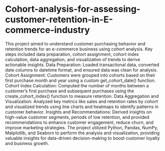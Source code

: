 # Cohort-analysis-for-assessing-customer-retention-in-E-commerce-industry
This project aimed to understand customer purchasing behavior and retention trends for an e-commerce business using cohort analysis. Key steps included data preparation, cohort assignment, cohort index calculation, data aggregation, and visualization of trends to derive actionable insights.
Data Preparation: Loaded transactional data, converted date columns to datetime format, and ensured data was clean for analysis.
Cohort Assignment: Customers were grouped into cohorts based on their first purchase month and year using a custom get_cohort_date() function.
Cohort Index Calculation: Computed the number of months between a customer’s first purchase and subsequent purchases using the create_cohort_index() function to measure retention.
Data Aggregation and Visualization: Analyzed key metrics like sales and retention rates by cohort and visualized trends using line charts and heatmaps to identify patterns in customer behavior.
Insights and Recommendations: Derived insights on high-value customer segments, periods of low retention, and provided recommendations to enhance customer engagement, reduce churn, and improve marketing strategies.
The project utilized Python, Pandas, NumPy, Matplotlib, and Seaborn to perform the analysis and visualization, providing valuable insights for data-driven decision-making to boost customer loyalty and business growth.
